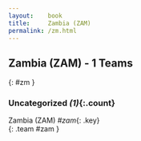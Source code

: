 ```yaml
---
layout:    book
title:     Zambia (ZAM)
permalink: /zm.html
---
```


## Zambia (ZAM) - 1 Teams
{: #zm }





### Uncategorized _(1)_{:.count}

Zambia  (ZAM) _#zam_{: .key} <br>
{: .team #zam }


 
